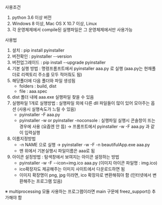
사용조건
1. python 3.6 이상 버전
2. Windows 8 이상, Mac OS X 10.7 이상, Linux
3. 각 운영체제에서 compile된 실행파일은 그 운영체제에서만 사용가능

사용법
1. 설치 : pip install pyinstaller
2. 버전확인 : pyinstaller --version
3. 버전업그레이드 : pip install --upgrade pyinstaller
4. 기본 실행 방법 : 명령프롬프트에서 pyinstaller aaa.py 로 실행 (aaa.py는 현재폴더로 리렉토리 주소를 모두 적어줘도 됨)
5. 해당폴더에 다음 폴더와 파일 생성됨
     - folders : build, dist
     - file : aaa.spec
6. dist 폴더 내에 aaa.exe 실행파일 찾을 수 있음
7. 실행파일 1개로 실행방법 : 실행파일 외에 다른 dll 파일들이 많이 있어 모아주는 옵션 (사용시 실행속도가 느릴 수 있음)
     - pyinstaller -F aaa.py
     - pyinstaller -w  or pyinstaller -noconsole : 실행파일 실행시 콘솔창이 뜨는 경우에 사용 (요즘엔 안 뜸)
        → 프롬프트에서 pyinstaller -w -F aaa.py 과 같이 입력실행
8. 이름지정방법
     - -n NAME 으로 실행 → pyinstaller -w -F -n beautifulApp.exe aaa.py
     - 맨 위에서 기본실행시 파일이름은 aaa로 됨
9. 아이콘 설정방법 : 탐색창에서 보여지는 아이콘 설정하는 방법
     - pyinstaller -w -F --icon=img.ico aaa.py  (이미지 아이콘 파일명 : img.ico)
     - ico확장자도 제공해주는 이미지 사이트에서 다운로드하면 됨
     - 이미지 확장명이 png, jpg 이라면, ico 확장자로 변환해줘야 함 (인터넷에서 변환해주는 프로그램 있음)

※ multiprocessing 모듈 사용하는 프로그램이라면 main 구문에 freez_support() 추가해야 함

  
